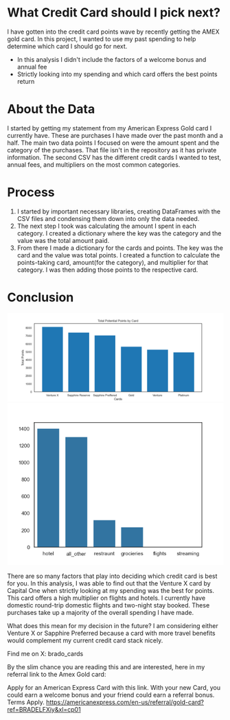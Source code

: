 # What Credit Card should I pick next?

I have gotten into the credit card points wave by recently getting the AMEX gold card. In this project, I wanted to use my past spending to help determine which card I should go for next.

 * In this analysis I didn't include the factors of a welcome bonus and annual fee
 * Strictly looking into my spending and which card offers the best points return

# About the Data
 I started by getting my statement from my American Express Gold card I currently have. These are purchases I have made over the past month and a half. The main two data points I focused on were the amount spent and the category of the purchases. That file isn't in the repository as it has private information. The second CSV has the different credit cards I wanted to test, annual fees, and multipliers on the most common categories. 

 # Process
1. I started by important necessary libraries, creating DataFrames with the CSV files and condensing them down into only the data needed. 
2. The next step I took was calculating the amount I spent in each category. I created a dictionary where the key was the category and the value was the total amount paid. 
3. From there I made a dictionary for the cards and points. The key was the card and the value was total points. I created a function to calculate the points-taking card, amount(for the category), and multiplier for that category. I was then adding those points to the respective card. 

# Conclusion
![alt text](bar_Chart.png) ![alt text](spend_Bar.png)

There are so many factors that play into deciding which credit card is best for you. In this analysis, I was able to find out that the Venture X card by Capital One when strictly looking at my spending was the best for points. This card offers a high multiplier on flights and hotels. I currently have domestic round-trip domestic flights and two-night stay booked. These purchases take up a majority of the overall spending I have made. 

What does this mean for my decision in the future? I am considering either Venture X or Sapphire Preferred because a card with more travel benefits would complement my current credit card stack nicely.

Find me on X: brado_cards

By the slim chance you are reading this and are interested, here in my referral link to the Amex Gold card:

Apply for an American Express Card with this link. With your new Card, you could earn a welcome bonus and your friend could earn a referral bonus. Terms Apply. https://americanexpress.com/en-us/referral/gold-card?ref=BRADELFXiy&xl=cp01

